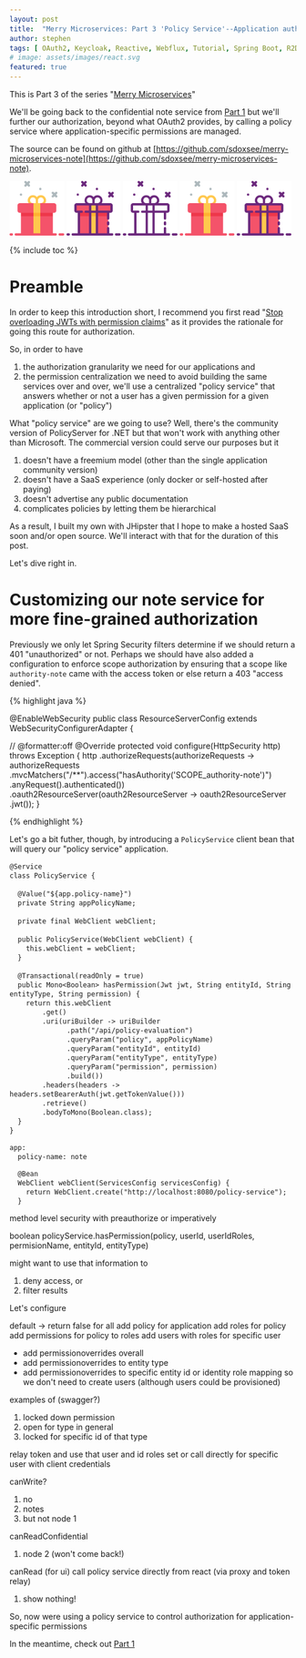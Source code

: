 ```yaml
---
layout: post
title:  "Merry Microservices: Part 3 'Policy Service'--Application authorization management based on identity and permissions"
author: stephen
tags: [ OAuth2, Keycloak, Reactive, Webflux, Tutorial, Spring Boot, R2DBC, Microservices, React, Create React App, TypeScript, Hooks, OpenID Connect ]
# image: assets/images/react.svg
featured: true
---
```


This is Part 3 of the series "[Merry Microservices](/blog/2019/12/17/merry-microservices-an-introduction)"

We'll be going back to the confidential note service from [Part 1](/blog/2019/12/17/merry-microservices-part1-resource-server) but we'll further our authorization, beyond what OAuth2 provides, by calling a policy service where application-specific permissions are managed.

The source can be found on github at [https://github.com/sdoxsee/merry-microservices-note](https://github.com/sdoxsee/merry-microservices-note).

<img border="0" src="/assets/images/merry-microservices/gift.svg" width="19%"/>
<img border="0" src="/assets/images/merry-microservices/gift2.svg" width="19%"/>
<img border="0" src="/assets/images/merry-microservices/gift3.svg" width="19%"/>
<img border="0" src="/assets/images/merry-microservices/gift.svg" width="19%"/>
<img border="0" src="/assets/images/merry-microservices/gift2.svg" width="19%"/>

{% include toc %}

# Preamble

In order to keep this introduction short, I recommend you first read "[Stop overloading JWTs with permission claims](/blog/2020/01/03/stop-overloading-jwts-with-permission-claims)" as it provides the rationale for going this route for authorization.

So, in order to have 
1. the authorization granularity we need for our applications and 
2. the permission centralization we need to avoid building the same services over and over,
we'll use a centralized "policy service" that answers whether or not a user has a given permission for a given application (or "policy")

What "policy service" are we going to use? Well, there's the community version of PolicyServer for .NET but that won't work with anything other than Microsoft. The commercial version could serve our purposes but it 
1. doesn't have a freemium model (other than the single application community version)
2. doesn't have a SaaS experience (only docker or self-hosted after paying)
3. doesn't advertise any public documentation
4. complicates policies by letting them be hierarchical

As a result, I built my own with JHipster that I hope to make a hosted SaaS soon and/or open source. We'll interact with that for the duration of this post.

Let's dive right in.

# Customizing our note service for more fine-grained authorization

Previously we only let Spring Security filters determine if we should return a 401 "unauthorized" or not. Perhaps we should have also added a configuration to enforce scope authorization by ensuring that a scope like `authority-note` came with the access token or else return a 403 "access denied".

{% highlight java %}

@EnableWebSecurity
public class ResourceServerConfig extends WebSecurityConfigurerAdapter {

  // @formatter:off
  @Override
  protected void configure(HttpSecurity http) throws Exception {
    http
      .authorizeRequests(authorizeRequests ->
        authorizeRequests
          .mvcMatchers("/**").access("hasAuthority('SCOPE_authority-note')")
          .anyRequest().authenticated())
      .oauth2ResourceServer(oauth2ResourceServer ->
        oauth2ResourceServer
          .jwt());
  }

{% endhighlight %}

Let's go a bit futher, though, by introducing a `PolicyService` client bean that will query our "policy service" application.

```
@Service
class PolicyService {

  @Value("${app.policy-name}")
  private String appPolicyName;

  private final WebClient webClient;

  public PolicyService(WebClient webClient) {
    this.webClient = webClient;
  }

  @Transactional(readOnly = true)
  public Mono<Boolean> hasPermission(Jwt jwt, String entityId, String entityType, String permission) {
    return this.webClient
        .get()
        .uri(uriBuilder -> uriBuilder
              .path("/api/policy-evaluation")
              .queryParam("policy", appPolicyName)
              .queryParam("entityId", entityId)
              .queryParam("entityType", entityType)
              .queryParam("permission", permission)
              .build())
        .headers(headers -> headers.setBearerAuth(jwt.getTokenValue()))
        .retrieve()
        .bodyToMono(Boolean.class);
  }
}
```

```
app:
  policy-name: note
```

```
  @Bean
  WebClient webClient(ServicesConfig servicesConfig) {
    return WebClient.create("http://localhost:8080/policy-service");
  }
```



method level security with preauthorize
or imperatively

boolean policyService.hasPermission(policy, userId, userIdRoles, permisionName, entityId, entityType)

might want to use that information to 
1) deny access, or
2) filter results

Let's configure

default -> return false for all
add policy for application
add roles for policy
add permissions for policy to roles
add users with roles
for specific user
- add permissionoverrides overall
- add permissionoverrides to entity type
- add permissionoverrides to specific entity id
or
identity role mapping so we don't need to create users (although users could be provisioned)

examples of (swagger?)
1) locked down permission
2) open for type in general
3) locked for specific id of that type

relay token and use that user and id roles set
or
call directly for specific user with client credentials

canWrite?
1) no
2) notes
3) but not node 1

canReadConfidential
1) node 2 (won't come back!)

canRead (for ui) call policy service directly from react (via proxy and token relay)
1) show nothing!

So, now were using a policy service to control authorization for application-specific permissions

In the meantime, check out [Part 1](/blog/2019/12/17/merry-microservices-part1-resource-server)